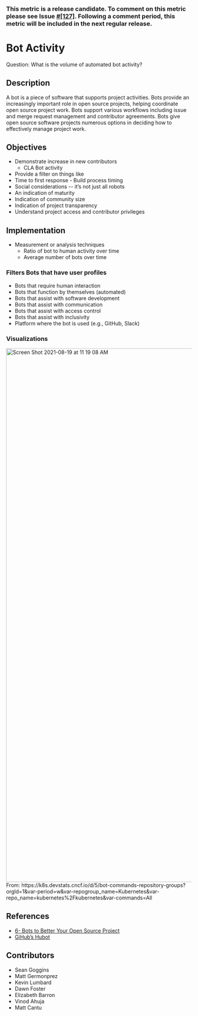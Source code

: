 ### This metric is a release candidate. To comment on this metric please see Issue [#[127]](https://github.com/chaoss/wg-common/issues/127). Following a comment period, this metric will be included in the next regular release.

# Bot Activity 

Question: What is the volume of automated bot activity?

## Description
A bot is a piece of software that supports project activities. Bots provide an increasingly important role in open source projects, helping coordinate open source project work. Bots support various workflows including issue and merge request management and contributor agreements. Bots give open source software projects numerous options in deciding how to effectively manage project work. 

## Objectives
- Demonstrate increase in new contributors
	- CLA Bot activity 
- Provide a filter on things like 
-	 Time to first response 
	- Build process timing 
- Social considerations -- it’s not just all robots 
- An indication of maturity
- Indication of community size 
- Indication of project transparency
- Understand project access and contributor privileges

## Implementation
- Measurement or analysis techniques
	- Ratio of bot to human activity over time
	- Average number of bots over time 

### Filters Bots that have user profiles
- Bots that require human interaction 
- Bots that function by themselves (automated) 
- Bots that assist with software development 
- Bots that assist with communication
- Bots that assist with access control
- Bots that assist with inclusivity 
- Platform where the bot is used (e.g., GitHub, Slack)

### Visualizations 

<img width="1443" alt="Screen Shot 2021-08-19 at 11 19 08 AM" src="https://user-images.githubusercontent.com/656208/130105428-f9a0cc9e-dc7a-43e3-a654-25261cb4cae8.png">
From: https://k8s.devstats.cncf.io/d/5/bot-commands-repository-groups?orgId=1&var-period=w&var-repogroup_name=Kubernetes&var-repo_name=kubernetes%2Fkubernetes&var-commands=All


## References
- [6- Bots to Better Your Open Source Project](https://www.twilio.com/blog/6-bots-better-open-source-project)
- [GiHub’s Hubot](https://hubot.github.com/)

## Contributors
- Sean Goggins
- Matt Germonprez
- Kevin Lumbard
- Dawn Foster
- Elizabeth Barron
- Vinod Ahuja
- Matt Cantu

